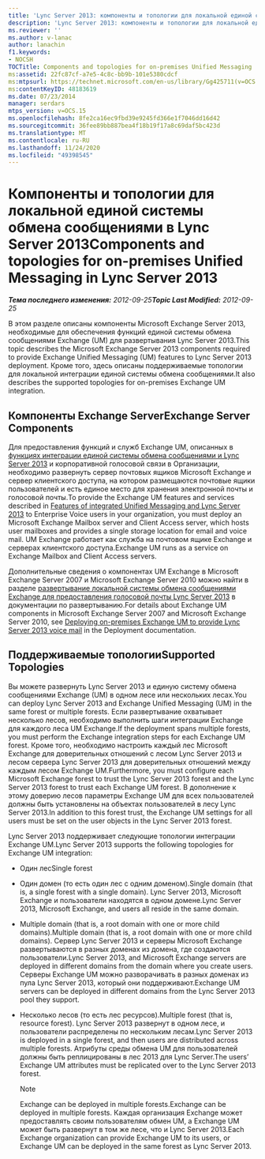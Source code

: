 ```yaml
---
title: 'Lync Server 2013: компоненты и топологии для локальной единой системы обмена сообщениями'
description: 'Lync Server 2013: компоненты и топологии для локальной единой системы обмена сообщениями.'
ms.reviewer: ''
ms.author: v-lanac
author: lanachin
f1.keywords:
- NOCSH
TOCTitle: Components and topologies for on-premises Unified Messaging
ms:assetid: 22fc87cf-a7e5-4c8c-bb9b-101e5380cdcf
ms:mtpsurl: https://technet.microsoft.com/en-us/library/Gg425711(v=OCS.15)
ms:contentKeyID: 48183619
ms.date: 07/23/2014
manager: serdars
mtps_version: v=OCS.15
ms.openlocfilehash: 8fe2ca16ec9fbd39e9245fd366e1f7046dd16d42
ms.sourcegitcommit: 36fee89bb887bea4f18b19f17a8c69daf5bc423d
ms.translationtype: MT
ms.contentlocale: ru-RU
ms.lasthandoff: 11/24/2020
ms.locfileid: "49398545"
---
```

# <a name="components-and-topologies-for-on-premises-unified-messaging-in-lync-server-2013"></a><span data-ttu-id="434a6-103">Компоненты и топологии для локальной единой системы обмена сообщениями в Lync Server 2013</span><span class="sxs-lookup"><span data-stu-id="434a6-103">Components and topologies for on-premises Unified Messaging in Lync Server 2013</span></span>

<div data-xmlns="http://www.w3.org/1999/xhtml">

<div class="topic" data-xmlns="http://www.w3.org/1999/xhtml" data-msxsl="urn:schemas-microsoft-com:xslt" data-cs="https://msdn.microsoft.com/">

<div data-asp="https://msdn2.microsoft.com/asp">



</div>

<div id="mainSection">

<div id="mainBody"><span data-ttu-id="434a6-104">

<span> </span></span><span class="sxs-lookup"><span data-stu-id="434a6-104">

<span> </span></span></span>

<span data-ttu-id="434a6-105">_**Тема последнего изменения:** 2012-09-25_</span><span class="sxs-lookup"><span data-stu-id="434a6-105">_**Topic Last Modified:** 2012-09-25_</span></span>

<span data-ttu-id="434a6-106">В этом разделе описаны компоненты Microsoft Exchange Server 2013, необходимые для обеспечения функций единой системы обмена сообщениями Exchange (UM) для развертывания Lync Server 2013.</span><span class="sxs-lookup"><span data-stu-id="434a6-106">This topic describes the Microsoft Exchange Server 2013 components required to provide Exchange Unified Messaging (UM) features to Lync Server 2013 deployment.</span></span> <span data-ttu-id="434a6-107">Кроме того, здесь описаны поддерживаемые топологии для локальной интеграции единой системы обмена сообщениями.</span><span class="sxs-lookup"><span data-stu-id="434a6-107">It also describes the supported topologies for on-premises Exchange UM integration.</span></span>

<div>

## <a name="exchange-server-components"></a><span data-ttu-id="434a6-108">Компоненты Exchange Server</span><span class="sxs-lookup"><span data-stu-id="434a6-108">Exchange Server Components</span></span>

<span data-ttu-id="434a6-109">Для предоставления функций и служб Exchange UM, описанных в [функциях интеграции единой системы обмена сообщениями и Lync Server 2013](lync-server-2013-features-of-integrated-unified-messaging.md) и корпоративной голосовой связи в Организации, необходимо развернуть сервер почтовых ящиков Microsoft Exchange и сервер клиентского доступа, на котором размещаются почтовые ящики пользователей и есть единое место для хранения электронной почты и голосовой почты.</span><span class="sxs-lookup"><span data-stu-id="434a6-109">To provide the Exchange UM features and services described in [Features of integrated Unified Messaging and Lync Server 2013](lync-server-2013-features-of-integrated-unified-messaging.md) to Enterprise Voice users in your organization, you must deploy an Microsoft Exchange Mailbox server and Client Access server, which hosts user mailboxes and provides a single storage location for email and voice mail.</span></span> <span data-ttu-id="434a6-110">UM Exchange работает как служба на почтовом ящике Exchange и серверах клиентского доступа.</span><span class="sxs-lookup"><span data-stu-id="434a6-110">Exchange UM runs as a service on Exchange Mailbox and Client Access servers.</span></span>

<span data-ttu-id="434a6-111">Дополнительные сведения о компонентах UM Exchange в Microsoft Exchange Server 2007 и Microsoft Exchange Server 2010 можно найти в разделе [развертывание локальной системы обмена сообщениями Exchange для предоставления голосовой почты Lync Server 2013](lync-server-2013-deploying-on-premises-exchange-um-to-provide-lync-server-2013-voice-mail.md) в документации по развертыванию.</span><span class="sxs-lookup"><span data-stu-id="434a6-111">For details about Exchange UM components in Microsoft Exchange Server 2007 and Microsoft Exchange Server 2010, see [Deploying on-premises Exchange UM to provide Lync Server 2013 voice mail](lync-server-2013-deploying-on-premises-exchange-um-to-provide-lync-server-2013-voice-mail.md) in the Deployment documentation.</span></span>

</div>

<div>

## <a name="supported-topologies"></a><span data-ttu-id="434a6-112">Поддерживаемые топологии</span><span class="sxs-lookup"><span data-stu-id="434a6-112">Supported Topologies</span></span>

<span data-ttu-id="434a6-113">Вы можете развернуть Lync Server 2013 и единую систему обмена сообщениями Exchange (UM) в одном лесе или нескольких лесах.</span><span class="sxs-lookup"><span data-stu-id="434a6-113">You can deploy Lync Server 2013 and Exchange Unified Messaging (UM) in the same forest or multiple forests.</span></span> <span data-ttu-id="434a6-114">Если развертывание охватывает несколько лесов, необходимо выполнить шаги интеграции Exchange для каждого леса UM Exchange.</span><span class="sxs-lookup"><span data-stu-id="434a6-114">If the deployment spans multiple forests, you must perform the Exchange integration steps for each Exchange UM forest.</span></span> <span data-ttu-id="434a6-115">Кроме того, необходимо настроить каждый лес Microsoft Exchange для доверительных отношений с лесом Lync Server 2013 и лесом сервера Lync Server 2013 для доверительных отношений между каждым лесом Exchange UM.</span><span class="sxs-lookup"><span data-stu-id="434a6-115">Furthermore, you must configure each Microsoft Exchange forest to trust the Lync Server 2013 forest and the Lync Server 2013 forest to trust each Exchange UM forest.</span></span> <span data-ttu-id="434a6-116">В дополнение к этому доверию лесов параметры Exchange UM для всех пользователей должны быть установлены на объектах пользователей в лесу Lync Server 2013.</span><span class="sxs-lookup"><span data-stu-id="434a6-116">In addition to this forest trust, the Exchange UM settings for all users must be set on the user objects in the Lync Server 2013 forest.</span></span>

<span data-ttu-id="434a6-117">Lync Server 2013 поддерживает следующие топологии интеграции Exchange UM.</span><span class="sxs-lookup"><span data-stu-id="434a6-117">Lync Server 2013 supports the following topologies for Exchange UM integration:</span></span>

  - <span data-ttu-id="434a6-118">Один лес</span><span class="sxs-lookup"><span data-stu-id="434a6-118">Single forest</span></span>

  - <span data-ttu-id="434a6-119">Один домен (то есть один лес с одним доменом).</span><span class="sxs-lookup"><span data-stu-id="434a6-119">Single domain (that is, a single forest with a single domain).</span></span> <span data-ttu-id="434a6-120">Lync Server 2013, Microsoft Exchange и пользователи находятся в одном домене.</span><span class="sxs-lookup"><span data-stu-id="434a6-120">Lync Server 2013, Microsoft Exchange, and users all reside in the same domain.</span></span>

  - <span data-ttu-id="434a6-121">Multiple domain (that is, a root domain with one or more child domains).</span><span class="sxs-lookup"><span data-stu-id="434a6-121">Multiple domain (that is, a root domain with one or more child domains).</span></span> <span data-ttu-id="434a6-122">Сервер Lync Server 2013 и серверы Microsoft Exchange развертываются в разных доменах из домена, где создаются пользователи.</span><span class="sxs-lookup"><span data-stu-id="434a6-122">Lync Server 2013, and Microsoft Exchange servers are deployed in different domains from the domain where you create users.</span></span> <span data-ttu-id="434a6-123">Серверы Exchange UM можно разворачивать в разных доменах из пула Lync Server 2013, который они поддерживают.</span><span class="sxs-lookup"><span data-stu-id="434a6-123">Exchange UM servers can be deployed in different domains from the Lync Server 2013 pool they support.</span></span>

  - <span data-ttu-id="434a6-124">Несколько лесов (то есть лес ресурсов).</span><span class="sxs-lookup"><span data-stu-id="434a6-124">Multiple forest (that is, resource forest).</span></span> <span data-ttu-id="434a6-125">Lync Server 2013 развернут в одном лесе, и пользователи распределены по нескольким лесам.</span><span class="sxs-lookup"><span data-stu-id="434a6-125">Lync Server 2013 is deployed in a single forest, and then users are distributed across multiple forests.</span></span> <span data-ttu-id="434a6-126">Атрибуты среды обмена UM для пользователей должны быть реплицированы в лес 2013 для Lync Server.</span><span class="sxs-lookup"><span data-stu-id="434a6-126">The users’ Exchange UM attributes must be replicated over to the Lync Server 2013 forest.</span></span>
    
    <div>
    

    > [!NOTE]  
    > <span data-ttu-id="434a6-127">Exchange can be deployed in multiple forests.</span><span class="sxs-lookup"><span data-stu-id="434a6-127">Exchange can be deployed in multiple forests.</span></span> <span data-ttu-id="434a6-128">Каждая организация Exchange может предоставлять своим пользователям обмен UM, а Exchange UM может быть развернут в том же лесе, что и Lync Server 2013.</span><span class="sxs-lookup"><span data-stu-id="434a6-128">Each Exchange organization can provide Exchange UM to its users, or Exchange UM can be deployed in the same forest as Lync Server 2013.</span></span>

    
    <span data-ttu-id="434a6-129"></div>

</div>

</div>

<span> </span>

</div>

</div>

</span><span class="sxs-lookup"><span data-stu-id="434a6-129"></div>

</div>

</div>

<span> </span>

</div>

</div>

</span></span></div>

